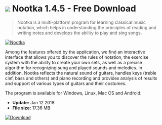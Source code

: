 # ![](https://cdn.softexe.net/static/icon/3/nootka-10707.png) Nootka 1.4.5 - Free Download

> Nootka is a multi-platform program for learning classical music notation, which helps in understanding the principles of reading and writing notes and develops the ability to play and sing songs.

[![Nootka](https:https://tse1.mm.bing.net/th?id=OIP.YdQ26V7JhmS6jKraffdM-AHaFA&pid=Api)](https://softexe.net/win/hobbies-lifestyle/other/nootka:pRgRg.html)

Among the features offered by the application, we find an interactive interface that allows you to discover the rules of notation, the exercise system with the ability to create your own sets, as well as a precise algorithm for recognizing sung and played sounds and melodies. In addition, Nootka reflects the natural sound of guitars, handles keys (treble clef, bass and others) and piano recording and provides analysis of results and support of various types of guitars and their costumes.
 
 The program is available for Windows, Linux, Mac OS and Android.


- **Update:** Jan 12 2018
- **File size:** 17.36 MB

[![Download](https://cdn.softexe.net/static/img/download.png)](https://softexe.net/win/hobbies-lifestyle/other/nootka:pRgRg.html)

